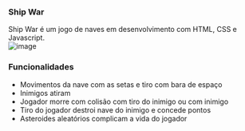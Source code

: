 ### Ship War

Ship War é um jogo de naves em desenvolvimento com HTML, CSS e Javascript.  
![image](https://github.com/user-attachments/assets/bef6ddb0-a5c0-42df-913a-37c83f3181a9)


### Funcionalidades

- Movimentos da nave com as setas e tiro com bara de espaço
- Inimigos atiram
- Jogador morre com colisão com tiro do inimigo ou com inimigo
- Tiro do jogador destroi nave do inimigo e concede pontos  
- Asteroides aleatórios complicam a vida do jogador  


